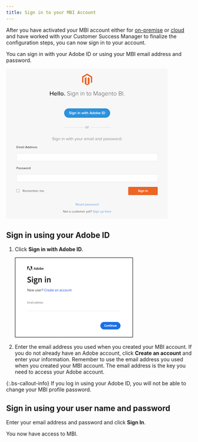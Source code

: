 ```yaml
---
title: Sign in to your MBI Account
---
```


After you have activated your MBI account either for [on-premise](../getting-started/onpremise-activation.md) or [cloud](../getting-started/cloud-activation.md) and have worked with your Customer Success Manager to finalize the configuration steps, you can now sign in to your account.

You can sign in with your Adobe ID or using your MBI email address and password.

![sign-in](../assets/sign-in.png)

## Sign in using your Adobe ID

1. Click **Sign in with Adobe ID**.

    ![sign-in-adobe](../assets/sign-in-adobe.png)

1. Enter the email address you used when you created your MBI account. If you do not already have an Adobe account, click **Create an account** and enter your information. Remember to use the email address you used when you created your MBI account. The email address is the key you need to access your Adobe account.

{:.bs-callout-info}
If you log in using your Adobe ID, you will not be able to change your MBI profile password.

## Sign in using your user name and password

Enter your email address and password and click **Sign In**.

You now have access to MBI.
